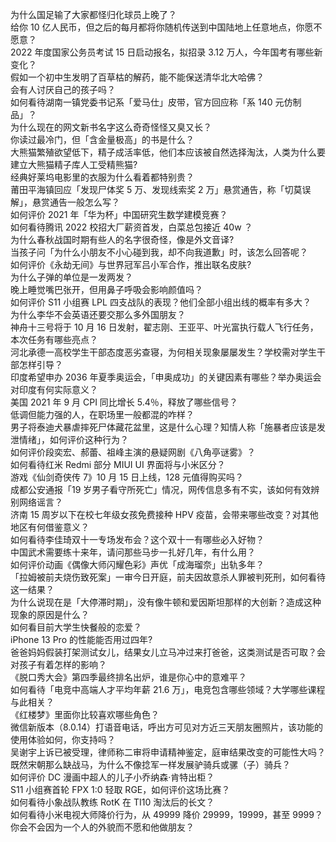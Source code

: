 为什么国足输了大家都怪归化球员上晚了？  
给你 10 亿人民币，但之后的每月都将你随机传送到中国陆地上任意地点，你愿不愿意？  
2022 年度国家公务员考试 15 日启动报名，拟招录 3.12 万人，今年国考有哪些新变化？  
假如一个初中生发明了百草枯的解药，能不能保送清华北大哈佛？  
会有人讨厌自己的孩子吗？  
如何看待湖南一镇党委书记系「爱马仕」皮带，官方回应称「系 140 元仿制品」？  
为什么现在的网文新书名字这么奇奇怪怪又臭又长？  
你读过最冷门，但「含金量极高」的书是什么？  
大熊猫繁殖欲望低下，精子成活率低，他们本应该被自然选择淘汰，人类为什么要建立大熊猫精子库人工受精熊猫?  
经典好莱坞电影里的衣服为什么看着都特别贵？  
莆田平海镇回应「发现尸体奖 5 万、发现线索奖 2 万」悬赏通告，称「切莫误解」，悬赏通告一般怎么写？  
如何评价 2021 年「华为杯」中国研究生数学建模竞赛？  
如何看待腾讯 2022 校招大厂薪资首发，白菜总包接近 40w ？  
为什么春秋战国时期有些人的名字很奇怪，像是外文音译?  
当孩子问「为什么小朋友不小心碰到我，却不向我道歉」时，该怎么回答呢？  
如何评价《永劫无间》与世界冠军吕小军合作，推出联名皮肤?  
为什么子弹的单位是一发两发？  
晚上睡觉嘴巴张开，但用鼻子呼吸会影响颜值吗？  
如何评价 S11 小组赛 LPL 四支战队的表现？他们全部小组出线的概率有多大？  
为什么李华不会英语还要交那么多外国朋友？  
神舟十三号将于 10 月 16 日发射，翟志刚、王亚平、叶光富执行载人飞行任务，本次任务有哪些亮点？  
河北承德一高校学生干部态度恶劣查寝，为何相关现象屡屡发生？学校需对学生干部怎样引导？  
印度希望申办 2036 年夏季奥运会，「申奥成功」的关键因素有哪些？举办奥运会对印度有何实际意义？  
美国 2021 年 9 月 CPI 同比增长 5.4％，释放了哪些信号？  
低调但能力强的人，在职场里一般都混的咋样？  
男子将泰迪犬暴虐摔死尸体藏花盆里，这是什么心理？知情人称「施暴者应该是发泄情绪」，如何评价这种行为？  
如何评价段奕宏、郝蕾、祖峰主演的悬疑网剧《八角亭谜雾》？  
如何看待红米 Redmi 部分 MIUI UI 界面将与小米区分？  
游戏《仙剑奇侠传 7》10 月 15 日上线，128 元值得购买吗？  
成都公安通报「19 岁男子看守所死亡」情况，网传信息多有不实，该如何有效辨别网络谣言？  
济南 15 周岁以下在校七年级女孩免费接种 HPV 疫苗，会带来哪些改变？对其他地区有何借鉴意义？  
如何看待李佳琦双十一专场发布会？这个双十一有哪些必入好物？  
中国武术需要练十来年，请问那些马步一扎好几年，有什么用？  
如何评价动画《偶像大师闪耀色彩》声优「成海瑠奈」出轨多年？  
「拉姆被前夫烧伤致死案」一审今日开庭，前夫因故意杀人罪被判死刑，如何看待这一结果？  
为什么说现在是「大停滞时期」，没有像牛顿和爱因斯坦那样的大创新？造成这种现象的原因是什么？  
如何看目前大学生快餐般的恋爱？  
iPhone 13 Pro 的性能能否用过四年?  
爸爸妈妈假装打架测试女儿，结果女儿立马冲过来打爸爸，这类测试是否可取？会对孩子有着怎样的影响？  
《脱口秀大会》第四季最终排名出炉，谁是你心中的意难平？  
如何看待「电竞中高端人才平均年薪 21.6 万」，电竞包含哪些领域？大学哪些课程与此相关？  
《红楼梦》里面你比较喜欢哪些角色？  
微信新版本（8.0.14）打语音电话，呼出方可见对方近三天朋友圈照片，该功能的使用体验如何，你支持吗？  
吴谢宇上诉已被受理，律师称二审将申请精神鉴定，庭审结果改变的可能性大吗？  
既然宋朝那么缺战马，为什么不像捻军一样发展驴骑兵或骡（子）骑兵？  
如何评价 DC 漫画中超人的儿子小乔纳森·肯特出柜？  
S11 小组赛首轮 FPX 1:0 轻取 RGE，如何评价这场比赛？  
如何看待小象战队教练 RotK 在 TI10 淘汰后的长文？  
如何看待小米电视大师降价行为，从 49999 降价 29999，19999，甚至 9999？  
你会不会因为一个人的外貌而不愿和他做朋友？  
